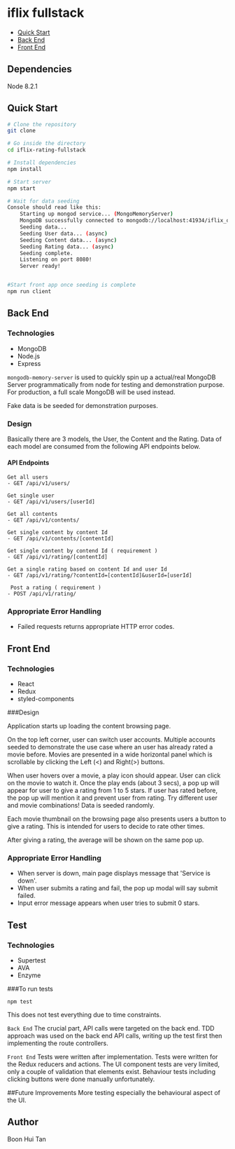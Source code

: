 # iflix fullstack

  - [Quick Start](#quick-start)
  - [Back End](#back-end)
  - [Front End](#front-end)


## Dependencies

Node 8.2.1

## Quick Start

```bash
# Clone the repository
git clone 

# Go inside the directory
cd iflix-rating-fullstack

# Install dependencies
npm install

# Start server
npm start

# Wait for data seeding
Console should read like this:
    Starting up mongod service... (MongoMemoryServer)
    MongoDB successfully connected to mongodb://localhost:41934/iflix_db1
    Seeding data...
    Seeding User data... (async)
    Seeding Content data... (async)
    Seeding Rating data... (async)
    Seeding complete.
    Listening on port 8080!
    Server ready!


#Start front app once seeding is complete
npm run client
```



## Back End

### Technologies
 - MongoDB
 - Node.js
 - Express


`mongodb-memory-server` is used to quickly spin up a actual/real MongoDB Server programmatically from node for testing and demonstration purpose. 
For production, a full scale MongoDB will be used instead. 

Fake data is be seeded for demonstration purposes. 


### Design

Basically there are 3 models, the User, the Content and the Rating. Data of each model are consumed from the following API endpoints below.

#### API Endpoints
```
Get all users
- GET /api/v1/users/
 
Get single user   
- GET /api/v1/users/[userId]
 
Get all contents
- GET /api/v1/contents/
 
Get single content by content Id
- GET /api/v1/contents/[contentId]
 
Get single content by contend Id ( requirement )
- GET /api/v1/rating/[contentId]
 
Get a single rating based on content Id and user Id
- GET /api/v1/rating/?contentId=[contentId]&userId=[userId]
 
 Post a rating ( requirement )
- POST /api/v1/rating/

```

### Appropriate Error Handling
 - Failed requests returns appropriate HTTP error codes.


## Front End

### Technologies
 - React
 - Redux
 - styled-components
 
 
###Design

Application starts up loading the content browsing page. 

On the top left corner, user can switch user accounts. Multiple accounts seeded to demonstrate the use case where an user has already rated a movie before. 
Movies are presented in a wide horizontal panel which is scrollable by clicking the Left (<) and Right(>) buttons.

When user hovers over a movie, a play icon should appear. User can click on the movie to watch it. Once the play ends (about 3 secs),
a pop up will appear for user to give a rating from 1 to 5 stars. If user has rated before, the pop up will mention it and prevent user from rating.
Try different user and movie combinations! Data is seeded randomly. 

Each movie thumbnail on the browsing page also presents users a button to give a rating. This is intended for users to decide to rate other times.

After giving a rating, the average will be shown on the same pop up.

### Appropriate Error Handling
 - When server is down, main page displays message that 'Service is down'.
 - When user submits a rating and fail, the pop up modal will say submit failed.
 - Input error message appears when user tries to submit 0 stars.

 
## Test
 
 ### Technologies
  - Supertest
  - AVA
  - Enzyme
  
  
 ###To run tests
 ```
 npm test
 ```
 
 This does not test everything due to time constraints. 
 
 `Back End` The crucial part, API calls were targeted on the back end.
 TDD approach was used on the back end API calls, writing up the test first then implementing the route controllers.
 
 `Front End` Tests were written after implementation. Tests were written for the Redux reducers and actions.
 The UI component tests are very limited, only a couple of validation that elements exist. 
 Behaviour tests including clicking buttons were done manually unfortunately. 
 
 
##Future Improvements
 More testing especially the behavioural aspect of the UI.
 
 
## Author

Boon Hui Tan 